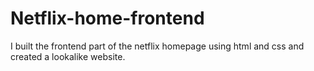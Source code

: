 # Netflix-home-frontend
I built the frontend part of the netflix homepage using html and css and created a lookalike website.
